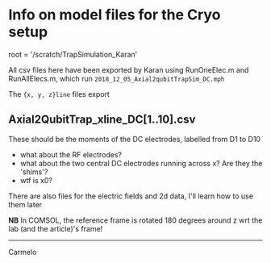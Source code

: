 # Info on model files for the Cryo setup

root = '/scratch/TrapSimulation_Karan'

All csv files here have been exported by Karan using RunOneElec.m and RunAllElecs.m, which run `2018_12_05_Axial2qubitTrapSim_DC.mph`

The `{x, y, z}line` files export

## Axial2QubitTrap_xline_DC[1..10].csv

These should be the moments of the DC electrodes, labelled from D1 to D10

- what about the RF electrodes?
- what about the two central DC electrodes running across x? Are they the 'shims'?
- wtf is x0?

There are also files for the electric fields and 2d data, I'll learn how to use them later

**NB** In COMSOL, the reference frame is rotated 180 degrees around z wrt the lab (and the article)'s frame!

---
Carmelo
